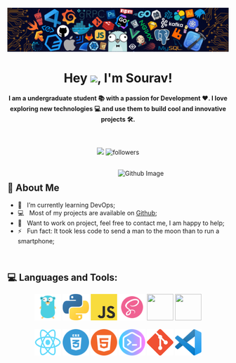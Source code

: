 ![](https://github.com/souravsingpardeshi/souravsingpardeshi/blob/main/images/banner.png)

<h1 align="center">Hey <img src="https://media.giphy.com/media/hvRJCLFzcasrR4ia7z/giphy.gif" width="28">, I'm Sourav!</h1>

<h4 align="center">I am a undergraduate student 📚 with a passion for Development ❤️. I love exploring new technologies 💻 and use them to build cool and innovative  projects 🛠️.</h4>
<br/>

<div align="center">


[<img src="https://img.shields.io/badge/Portfolio-%23000000.svg?&style=for-the-badge">](https://souravsing.tech/)
<img alt="followers" src="https://img.shields.io/github/followers/souravsingpardeshi?color=236ad3&labelColor=1155ba&style=for-the-badge&logo=github&label=Follow"/>
  
</div> 
<br/>


<img width="50%" align="right" alt="Github Image" src="https://raw.githubusercontent.com/onimur/.github/master/.resources/git-header.svg" />

## 🧐 About Me
- 🌱 &nbsp; I’m currently learning DevOps; 
- 💻 &nbsp; Most of my projects are available on [Github](https://github.com/souravsingpardeshi?tab=repositories);
- 💬 &nbsp; Want to work on project, feel free to contact me, I am happy to help;
- ⚡ &nbsp; Fun fact: It took less code to send a man to the moon than to run a smartphone;

<br/>

## 💻 Languages and Tools:

<div align="center">
<img src="https://github.com/souravsingpardeshi/souravsingpardeshi/blob/main/logo/go.png?raw=true" height="60" width="60">
<img src="https://github.com/souravsingpardeshi/souravsingpardeshi/blob/main/logo/python.png?raw=true" height="60" width="60">
<img src="https://github.com/souravsingpardeshi/souravsingpardeshi/blob/main/logo/JS.png?raw=true" height="60" width="60">
<img src="https://github.com/souravsingpardeshi/souravsingpardeshi/blob/main/logo/sass.png?raw=true" height="60" width="60">
<img src="https://cdn.iconscout.com/icon/free/png-512/node-js-1174925.png" height="60" width="60">
<img src="https://img.icons8.com/color/452/mongodb.png" height="60" width="60">

<br />
<br />

<img src="https://github.com/souravsingpardeshi/souravsingpardeshi/blob/main/logo/react.png?raw=true" height="60" width="60">
<img src="https://github.com/souravsingpardeshi/souravsingpardeshi/blob/main/logo/css.png?raw=true" height="60" width="60">
<img src="https://github.com/souravsingpardeshi/souravsingpardeshi/blob/main/logo/html.png?raw=true" height="60" width="60">
<img src="https://github.com/souravsingpardeshi/souravsingpardeshi/blob/main/logo/terminal.png?raw=true" height="60" width="60">
<img src="https://github.com/souravsingpardeshi/souravsingpardeshi/blob/main/logo/git.png?raw=true" height="60" width="60">
<img src="https://github.com/souravsingpardeshi/souravsingpardeshi/blob/main/logo/vs.png?raw=true" height="60" width="60">

</div>
<br />
<br />




<br />



